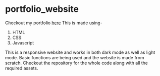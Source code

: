 # portfolio_website
Checkout my portfolio [here](https://072arushi.github.io/portfolio_website/) 
This is made using-
1. HTML
2. CSS
3. Javascript

This is a responsive website and works in both dark mode as well as light mode.
Basic functions are being used and the website is made from scratch.
Checkout the repository for the whole code along with all the required assets.
